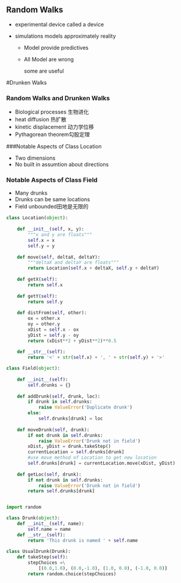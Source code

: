 ## Random Walks

- experimental  device called a device

- simulations models approximately reality

  - Model provide predictives

  - All Model are wrong

    some are useful

#Drunken Walks

### Random Walks and Drunken Walks

- Biological processes 生物进化
- heat diffusion 热扩散
- kinetic displacement 动力学位移
- Pythagorean theorem勾股定理



###Notable Aspects of Class Location

- Two dimensions
- No built in assumtion about directions

### Notable Aspects of Class Field

- Many drunks
- Drunks can be same locations
- Field unbounded田地是无限的

```python
class Location(object):
    
    def __init__(self, x, y):
        """x and y are floats"""
        self.x = x
        self.y = y
        
    def move(self, deltaX, deltaY):
        """deltaX and deltaY are floats"""
        return Location(self.x + deltaX, self.y + deltaY)
    
    def getX(self):
        return self.x
    
    def getY(self):
        return self.y
    
    def distFrom(self, other):
        ox = other.x
        oy = other.y
        xDist = self.x - ox
        yDist = self.y - oy
        return (xDist**2 + yDist**2)**0.5
    
    def __str__(self):
        return '<' + str(self.x) + ', ' + str(self.y) + '>'

class Field(object):
    
    def __init__(self):
        self.drunks = {}
        
    def addDrunk(self, drunk, loc):
        if drunk in self.drunks:
            raise ValueError('Duplicate drunk')
        else:
            self.drunks[drunk] = loc
            
    def moveDrunk(self, drunk):
        if not drunk in self.drunks:
            raise ValueError('Drunk not in field')
        xDist, yDist = drunk.takeStep()
        currentLocation = self.drunks[drunk]
        #use move method of Location to get new location
        self.drunks[drunk] = currentLocation.move(xDist, yDist)
        
    def getLoc(self, drunk):
        if not drunk in self.drunks:
            raise ValueError('Drunk not in field')
        return self.drunks[drunk]


import random

class Drunk(object):
    def __init__(self, name):
        self.name = name
    def __str__(self):
        return 'This drunk is named ' + self.name
    
class UsualDrunk(Drunk):
    def takeStep(self):
        stepChoices =\
            [(0.0,1.0), (0.0,-1.0), (1.0, 0.0), (-1.0, 0.0)]
        return random.choice(stepChoices)


```

